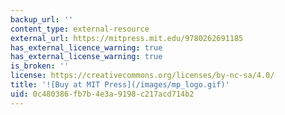 ```yaml
---
backup_url: ''
content_type: external-resource
external_url: https://mitpress.mit.edu/9780262691185
has_external_licence_warning: true
has_external_license_warning: true
is_broken: ''
license: https://creativecommons.org/licenses/by-nc-sa/4.0/
title: '![Buy at MIT Press](/images/mp_logo.gif)'
uid: 0c480386-fb7b-4e3a-9198-c217acd714b2
---
```

